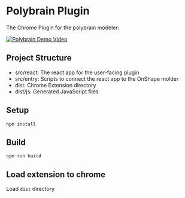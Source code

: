 # Polybrain Plugin

The Chrome Plugin for the polybrain modeler:

[![Polybrain Demo Video](https://img.youtube.com/vi/pkFvQh476Wk/0.jpg)](https://www.youtube.com/watch?v=pkFvQh476Wk)

## Project Structure

* src/react: The react app for the user-facing plugin
* src/entry: Scripts to connect the react app to the OnShape molder
* dist: Chrome Extension directory
* dist/js: Generated JavaScript files

## Setup

```
npm install
```

## Build

```
npm run build
```

## Load extension to chrome

Load `dist` directory

